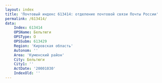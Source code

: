 ```yaml
---
layout: index
title: 'Почтовый индекс 613414: отделение почтовой связи Почты России'
permalink: /613414/
data:
    Index: 613414
    OPSName: Бельтюги
    OPSType: О
    OPSSubm: 613429
    Region: 'Кировская область'
    Autonom: ''
    Area: 'Куменский район'
    City: Бельтюги
    City1: ''
    ActDate: '20001030'
    IndexOld: ''
---
```

